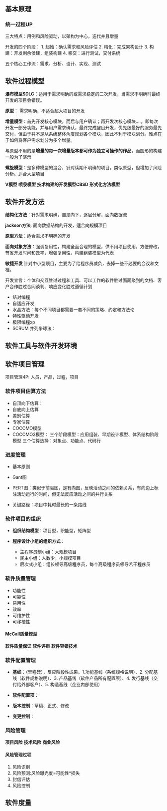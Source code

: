 #

## 基本原理


### 统一过程UP

三大特点：用例和风险驱动，以架构为中心，迭代并且增量

开发的四个阶段：
    1. 起始：确认需求和风险评估
    2. 精化：完成架构设计
    3. 构建：开发剩余侯建，组装构建
    4. 移交：进行测试，交付系统

五个核心工作流：需求、分析、设计、实现、测试


## 软件过程模型

**瀑布模型SDLC**：适用于需求明确的或需求稳定的二次开发，当需求不明确时最终开发的项目会错误。

**原型**： 需求明确，不适合超大项目的开发

**增量模型**：首先开发核心模块，而后与用户确认；再开发次核心模块....。即每次开发一部分功能，并与用户需求确认，最终完成醒目开发，优先级最好的服务最先交付，但由于并不是从系统整体角度规划各个模块，因此不利于模块划分。难点在于如何将客户需求划分为多个增量。

与原型不用的是**增量的每一次增量版本都可作为独立可操作的作品**，而圆形的构建一般为了演示

**螺旋模型**：是多种模型的混合，针对续期不明确的项目。类似原型，但增加了风险分析。适合大型项目

**V模型**
**喷泉模型**
**技术构建的开发模型CBSD**
**形式化方法模型**

## 软件开发方法

**结构化方法**：针对需求明确，自顶向下，逐层分解，面向数据流

**jackson方法**: 面向数据结构的开发，适合向规模项目

**原型方法**：适合需求不明确的开发

**面向对象方法**：强调复用性，构建全面合理的模型，供不用项目使用，方便修改，节省开发时间和效率，增强复用性，构建组装模型为代表

**敏捷开发**
针对中小型项目，主要为了给程序员减负，去掉一些不必要的会议和文档。

开发宣言：个体和交互胜过过程和工具、可以工作的软件胜过面面聚到的文档、客户合作胜过合同谈判、响应变化胜过遵循计划

- 结对编程
- 自适应开发
- 水晶方法：每个不同项目都需要一套不同的策略、约定和方法论
- 特性驱动开发
- 极限编程xp
- SCRUM 并列争球法：

## 软件工具与软件开发环境

## 软件项目管理
项目管理4P: 人员，产品，过程，项目

### 软件项目估算方法
- 自顶向下估算：
- 自底向上估算
- 差别估算
- 专家估算
- COCOMO模型
- COCOMO2模型： 
    三个阶段模型：应用组装、早期设计模型、体系结构阶段模型
    三个估算选择：对象点、功能点、代码行


### 进度管理

- 基本原则
- Gant图
- PERT图：类似于前驱图，是有向图，反映活动之间的依赖关系，有向边上标注活动运行的时间，但无法反应活动之间的并行关系

- 关键路径：项目中耗时最长的一条路线




### 软件项目的组织
- **组织结构模型**：项目型，职能型，矩阵型

- **程序设计小组的组织方式**：
    - 主程序员制小组：大规模项目
    - 民主小组：人数少，小规模项目
    - 层次式小组：组长领导高级程序员，每个高级程序员领导若干程序员

### 软件质量管理
- 功能性
- 可靠性
- 易用性
- 效率
- 可维护性
- 可移植性

#### McCall质量模型
**软件质量保证**
**软件评审**
**软件容错技术**

### 软件配置管理
- **基线**：（里程碑），反应阶段性成果。1.功能基线（系统规格说明）、2. 分配基线（软件规格说明）、3. 产品基线（软件产品所有配置项）、4. 发行基线（交付给外部客户）、5. 构造基线（企业内部使用）

- **软件配置项**：
- **版本控制**：草稿、正式、修改
- **变更控制**：

### 风险管理

**项目风险**
**技术风险**
**商业风险**

#### 风险管理过程
1. 风险识别
2. 风险预测:风险曝光度=可能性*损失
3. 封信评估
4. 风险控制


## 软件度量

